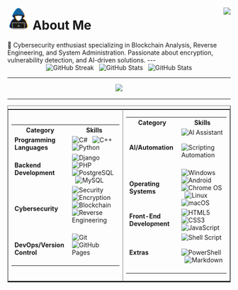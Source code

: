 <div>
  <h1>
    <img src="about_me.gif" width="50px"><b> About Me </b>
  <img align="right" src="https://visitor-badge.laobi.icu/badge?page_id=ShadowTracker13.ShadowTracker13">
</h1>
</div>
🔐 Cybersecurity enthusiast specializing in Blockchain Analysis, Reverse Engineering, and System Administration. Passionate about encryption, vulnerability detection, and AI-driven solutions.
---

<div align="center">  
  <img src="https://streak-stats.demolab.com/?user=ShadowTracker13&theme=tokyonight&hide_border=false" height="150" alt="GitHub Streak" />
  &nbsp;
  <img src="https://github-readme-stats.vercel.app/api?username=ShadowTracker13&theme=tokyonight&custom_title=Stats&show_icons=true&hide_border=false&count_private=true" height="150" alt="GitHub Stats"   />  &nbsp;
  <img src="https://github-readme-activity-graph.vercel.app/graph?username=ShadowTracker13&theme=react-dark&custom_title=Contribution%20Graph&hide_border=true&hide_border=false&count_private=true" height="150" alt="GitHub Stats"   />
</div>
<hr>
<div align="center"> <img src="https://github-trophy.vercel.app/?username=ShadowTracker13&margin-w=10"></div>
<hr>
<table border="none" style="display: flex;">
 <tr><td><table width="45%">
    <tr>
      <th>Category</th>
      <th>Skills</th>
    </tr>
    <tr>
      <td><b>Programming Languages</b></td>
      <td>
        <!--<img src="https://img.icons8.com/ios/50/ffffff/c.png" width="40" alt="C"> &nbsp; -->
        <img src="https://img.icons8.com/?size=100&id=55204&format=png&color=ffffff" width="40" alt="C#"> &nbsp;
        <img src="https://img.icons8.com/ios/50/ffffff/c-plus-plus-logo.png" width="40" alt="C++"> &nbsp;
        <img src="https://img.icons8.com/ios/50/ffffff/python.png" width="40" alt="Python"> &nbsp;
      </td>
    </tr>
    <tr>
      <td><b>Backend Development</b></td>
      <td>
        <img src="https://img.icons8.com/ios/50/ffffff/django.png" width="40" alt="Django"> &nbsp;
        <img src="https://img.icons8.com/ios/50/ffffff/php.png" width="40" alt="PHP"> &nbsp;
        <img src="https://img.icons8.com/?size=100&id=25010&format=png&color=ffffff" width="40" alt="PostgreSQL"> &nbsp;
        <img src="https://img.icons8.com/ios/50/ffffff/mysql.png" width="40" alt="MySQL"> &nbsp;
      </td>
    </tr>
    <tr>
      <td><b>Cybersecurity</b></td>
      <td>
        <img src="https://img.icons8.com/?size=100&id=21605&format=png&color=ffffff" width="40" alt="Security"> &nbsp;
        <img src="https://img.icons8.com/?size=100&id=30891&format=png&color=ffffff" width="40" alt="Encryption"> &nbsp;
        <img src="https://img.icons8.com/ios/50/ffffff/blockchain.png" width="40" alt="Blockchain"> &nbsp;
        <img src="https://img.icons8.com/?size=100&id=1570&format=png&color=ffffff" width="40" alt="Reverse Engineering">
        &nbsp;
      </td>
    </tr>
    <tr>
      <td><b>DevOps/Version Control</b></td>
      <td>
        <img src="https://img.icons8.com/ios/50/ffffff/git.png" width="40" alt="Git"> &nbsp;
        <img src="https://img.icons8.com/ios/50/ffffff/github.png" width="40" alt="GitHub Pages"> &nbsp;
      </td>
    </tr>
  </table></td><td>
  <table width="45%">
    <tr>
      <th>Category</th>
      <th>Skills</th>
    </tr>
    <tr>
      <td><b>AI/Automation</b></td>
      <td>
        <img src="https://img.icons8.com/ios/50/ffffff/artificial-intelligence.png" width="40" alt="AI Assistant"> &nbsp;
        <img src="https://img.icons8.com/?size=100&id=419&format=png&color=ffffff" width="40" alt="Scripting Automation">
        &nbsp;
      </td>
    </tr>
    <tr>
      <td><b>Operating Systems</b></td>
      <td>
        <img src="https://img.icons8.com/?size=100&id=tpIcYSg4KMn0&format=png&color=ffffff" width="40" alt="Windows">
        &nbsp;
        <img src="https://img.icons8.com/ios/50/ffffff/android.png" width="40" alt="Android"> &nbsp;
        <img src="https://img.icons8.com/?size=100&id=965&format=png&color=ffffff" width="40" alt="Chrome OS"> &nbsp;
        <img src="https://img.icons8.com/?size=100&id=lkk6STbDNYML&format=png&color=ffffff" width="40" alt="Linux"> &nbsp;
        <img src="https://img.icons8.com/ios/50/ffffff/mac-os.png" width="40" alt="macOS"> &nbsp;
      </td>
    </tr>
    <tr>
      <td><b>Front-End Development</b></td>
      <td>
        <img src="https://img.icons8.com/ios/50/ffffff/html-5.png" width="40" alt="HTML5"> &nbsp;
        <img src="https://img.icons8.com/ios/50/ffffff/css3.png" width="40" alt="CSS3"> &nbsp;
        <img src="https://img.icons8.com/ios/50/ffffff/javascript.png" width="40" alt="JavaScript"> &nbsp;
      </td>
    </tr>
    <tr>
      <td><b>Extras</b></td>
      <td>
        <img src="https://img.icons8.com/?size=100&id=9MJf0ngDwS8z&format=png&color=ffffff" width="40" alt="Shell Script">
        &nbsp;
        <img src="https://img.icons8.com/ios/50/ffffff/powershell.png" width="40" alt="PowerShell"> &nbsp;
        <img src="https://img.icons8.com/ios/50/ffffff/markdown.png" width="40" alt="Markdown">&nbsp;
      </td>
    </tr>
  </table></td></tr>

</table>
